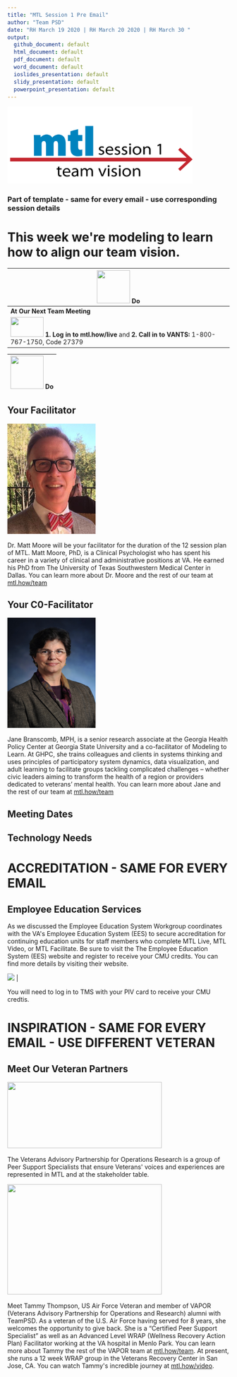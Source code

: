 ```yaml
---
title: "MTL Session 1 Pre Email"
author: "Team PSD"
date: "RH March 19 2020 | RH March 20 2020 | RH March 30 "
output: 
  github_document: default
  html_document: default
  pdf_document: default
  word_document: default
  ioslides_presentation: default
  slidy_presentation: default
  powerpoint_presentation: default
---
```



<!-- MTL Logo, HTML img tag -->
[<img src = "https://github.com/lzim/teampsd/blob/master/resources/title_slides/mtl_s01_teamvision_title.png"
     height = "175" width = "420">](https://github.com/lzim/mtl/blob/master/blue/session01/s01_learner/mtl_session01_see.md)


### Part of template - same for every email - use corresponding session details


# This week we're modeling to learn how to align our team vision.


[<img src = "https://raw.githubusercontent.com/lzim/teampsd/hexagon_icons/np_synchronize_778914_003F72.png" height = "75" width = "75">](https://github.com/lzim/mtl/blob/master/session01/s01_learner/mtl_session01_see.md) **Do** |
| --- |
|**At Our Next Team Meeting**|
[<img src = "https://github.com/lzim/teampsd/blob/master/resources/logos/mtl_how_live_sm.png" height = "45" width = "75">](http://mtl.how/live) **1. Log in to mtl.how/live** and **2. Call in to VANTS:** 1-800-767-1750, Code 27379 |


[<img src = "https://raw.githubusercontent.com/lzim/teampsd/hexagon_icons/np_synchronize_778914_003F72.png" height = "75" width = "75">](https://github.com/lzim/mtl/blob/master/session01/s01_learner/mtl_session01_see.md) **Do** |
| --- |



## Your Facilitator

[<img src="https://github.com/lzim/teampsd/blob/master/resources/headshots/moore_headshot.JPG" height= "250" width="200">](https://forio.com/app/va/va-psd-team/teampsd.html)

Dr. Matt Moore will be your facilitator for the duration of the 12 session plan of  MTL.  Matt Moore, PhD, is a Clinical Psychologist who has spent his career in a variety of clinical and administrative positions at VA. He earned his PhD from The University of Texas Southwestern Medical Center in Dallas. You can learn more about Dr. Moore and the rest of our team at [mtl.how/team](https://mtl.how/team)

## Your C0-Facilitator
[<img src="https://github.com/lzim/teampsd/blob/master/resources/headshots/branscomb_headshot.JPG" height="250" width="200">](https://forio.com/app/va/va-psd-team/teampsd.html)

Jane Branscomb, MPH, is a senior research associate at the Georgia Health Policy Center at Georgia State University and a co-facilitator of Modeling to Learn. At GHPC, she trains colleagues and clients in systems thinking and uses principles of participatory system dynamics, data visualization, and adult learning to facilitate groups tackling complicated challenges – whether civic leaders aiming to transform the health of a region or providers dedicated to veterans’ mental health. You can learn more about Jane and the rest of our team at [mtl.how/team](https://mtl.how/team)



## Meeting Dates
## Technology Needs

# ACCREDITATION - SAME FOR EVERY EMAIL
## Employee Education Services 
As we discussed the Employee Education System Workgroup coordinates with the VA's Employee Education System (EES) to secure accreditation for continuing education units for staff members who complete MTL Live, MTL Video, or MTL Facilitate.  Be sure to visit the The Employee Education System (EES) website and register to receive your CMU credits. You can find more details by visiting their website. 

<img src="https://github.com/lzim/teampsd/blob/rita_2020_03_19_email_template_issue_1176/mtl_facilitate_workgroup/pre_post_emails/va_tmps_logo.jpg"> |

You will need to log in to TMS with your PIV card to receive your CMU credtis.

# INSPIRATION - SAME FOR EVERY EMAIL - USE DIFFERENT VETERAN
## Meet Our Veteran Partners

<img src="https://forio.com/app/va/va-psd-team/DynamicData/Admin/What%20We%20Do/team_psd_vapor.png" height="150" width="350"> 


The Veterans Advisory Partnership for Operations Research is a group of Peer Support Specialists that ensure Veterans' voices and experiences are represented in MTL and at the stakeholder table.

[<img src="https://github.com/lzim/teampsd/blob/rita_2020_03_19_email_template_issue_1176/mtl_facilitate_workgroup/pre_post_emails/thompson_vapor.jpg" height="250" width="350">](https://youtu.be/uaXbTnE8Vts)

Meet Tammy Thompson, US Air Force Veteran and member of VAPOR (Veterans Advisory Partnership for Operations and Research) alumni with TeamPSD. As a veteran of the U.S. Air Force having served for 8 years, she welcomes the opportunity to give back. She is a “Certified Peer Support Specialist” as well as an Advanced Level WRAP (Wellness Recovery Action Plan) Facilitator working at the VA hospital in Menlo Park. You can learn more about Tammy the rest of the VAPOR team at [mtl.how/team](https://mtl.how/team). At present, she runs a 12 week WRAP group in the Veterans Recovery Center in San Jose, CA. You can watch Tammy's incredible journey at [mtl.how/video](https://youtu.be/uaXbTnE8Vts).

